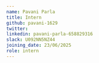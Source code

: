 ```yaml
---
name: Pavani Parla
title: Intern
github: pavani-1629
twitter:
linkedin: pavani-parla-658829316
slack: U092NN5NZ44
joining_date: 23/06/2025
role: intern
---
```


